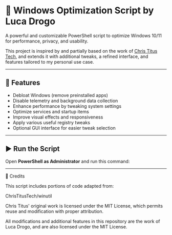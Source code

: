 # 🚀 Windows Optimization Script by Luca Drogo

A powerful and customizable PowerShell script to optimize Windows 10/11 for performance, privacy, and usability.

This project is inspired by and partially based on the work of [Chris Titus Tech](https://github.com/ChrisTitusTech/winutil), and extends it with additional tweaks, a refined interface, and features tailored to my personal use case.

---

## 🔧 Features

- Debloat Windows (remove preinstalled apps)
- Disable telemetry and background data collection
- Enhance performance by tweaking system settings
- Optimize services and startup items
- Improve visual effects and responsiveness
- Apply various useful registry tweaks
- Optional GUI interface for easier tweak selection

---

## ▶️ Run the Script

Open **PowerShell as Administrator** and run this command:

----
📄 Credits

This script includes portions of code adapted from:

ChrisTitusTech/winutil

Chris Titus' original work is licensed under the MIT License, which permits reuse and modification with proper attribution.

All modifications and additional features in this repository are the work of Luca Drogo, and are also licensed under the MIT License.


